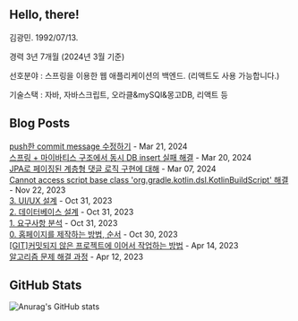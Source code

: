 ## Hello, there!

김광민. 1992/07/13.

경력 3년 7개월 (2024년 3월 기준)

선호분야 : 스프링을 이용한 웹 애플리케이션의 백엔드.
(리액트도 사용 가능합니다.)

기술스택 : 자바, 자바스크립트, 오라클&mySQl&몽고DB, 리액트 등


## Blog Posts

[push한 commit message 수정하기](https://lenagend.tistory.com/45) - Mar 21, 2024<br>
[스프링 + 마이바티스 구조에서 동시 DB insert 실패 해결](https://lenagend.tistory.com/44) - Mar 20, 2024<br>
[JPA로 페이징된 계층형 댓글 로직 구현에 대해](https://lenagend.tistory.com/43) - Mar 07, 2024<br>
[Cannot access script base class 'org.gradle.kotlin.dsl.KotlinBuildScript' 해결](https://lenagend.tistory.com/42) - Nov 22, 2023<br>
[3. UI/UX 설계](https://lenagend.tistory.com/41) - Oct 31, 2023<br>
[2. 데이터베이스 설계](https://lenagend.tistory.com/40) - Oct 31, 2023<br>
[1. 요구사항 분석](https://lenagend.tistory.com/39) - Oct 31, 2023<br>
[0. 홈페이지를 제작하는 방법, 순서](https://lenagend.tistory.com/38) - Oct 30, 2023<br>
[[GIT]커밋되지 않은 프로젝트에 이어서 작업하는 방법](https://lenagend.tistory.com/37) - Apr 14, 2023<br>
[알고리즘 문제 해결 과정](https://lenagend.tistory.com/36) - Apr 12, 2023<br>


## GitHub Stats
![Anurag's GitHub stats](https://github-readme-stats.vercel.app/api?username=lenagend&show_icons=true&theme=solarized-light)
